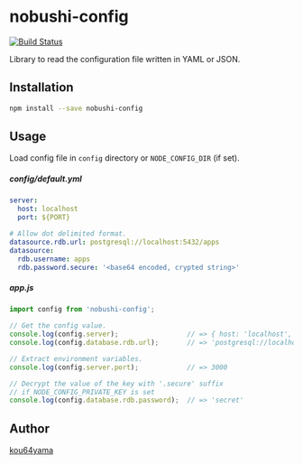 # nobushi-config

[![Build Status](https://travis-ci.org/kou64yama/nobushi-config.svg?branch=master)](https://travis-ci.org/kou64yama/nobushi-config)

Library to read the configuration file written in YAML or JSON.

## Installation

```sh
npm install --save nobushi-config
```

## Usage

Load config file in `config` directory or `NODE_CONFIG_DIR` (if set).

##### config/default.yml

```yml
server:
  host: localhost
  port: ${PORT}

# Allow dot delimited format.
datasource.rdb.url: postgresql://localhost:5432/apps
datasource:
  rdb.username: apps
  rdb.password.secure: '<base64 encoded, crypted string>'
```

##### app.js

```js
import config from 'nobushi-config';

// Get the config value.
console.log(config.server);                 // => { host: 'localhost', port: 3000 }
console.log(config.database.rdb.url);       // => 'postgresql://localhost:5432/apps'

// Extract environment variables.
console.log(config.server.port);            // => 3000

// Decrypt the value of the key with '.secure' suffix
// if NODE_CONFIG_PRIVATE_KEY is set
console.log(config.database.rdb.password);  // => 'secret'
```

## Author

[kou64yama](https://github.com/kou64yama)

